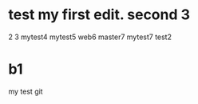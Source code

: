 test
my first edit.
second
3
=======
2
3
mytest4
mytest5
web6
master7
mytest7
test2


b1
====

my test git

